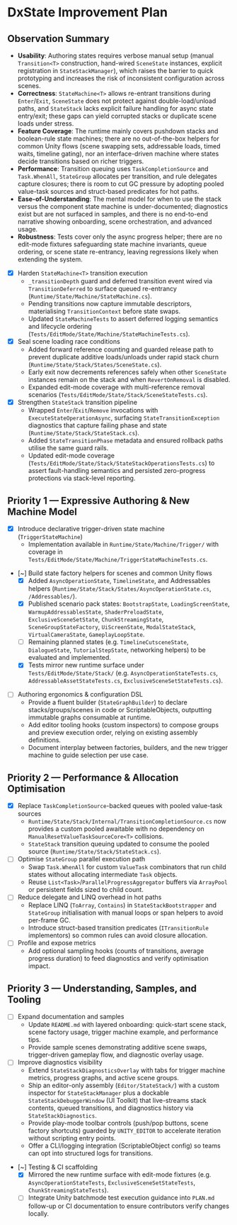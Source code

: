 # DxState Improvement Plan

## Observation Summary
- **Usability**: Authoring states requires verbose manual setup (manual `Transition<T>` construction, hand-wired `SceneState` instances, explicit registration in `StateStackManager`), which raises the barrier to quick prototyping and increases the risk of inconsistent configuration across scenes.
- **Correctness**: `StateMachine<T>` allows re-entrant transitions during `Enter`/`Exit`, `SceneState` does not protect against double-load/unload paths, and `StateStack` lacks explicit failure handling for async state entry/exit; these gaps can yield corrupted stacks or duplicate scene loads under stress.
- **Feature Coverage**: The runtime mainly covers pushdown stacks and boolean-rule state machines; there are no out-of-the-box helpers for common Unity flows (scene swapping sets, addressable loads, timed waits, timeline gating), nor an interface-driven machine where states decide transitions based on richer triggers.
- **Performance**: Transition queuing uses `TaskCompletionSource` and `Task.WhenAll`, `StateGroup` allocates per transition, and rule delegates capture closures; there is room to cut GC pressure by adopting pooled value-task sources and struct-based predicates for hot paths.
- **Ease-of-Understanding**: The mental model for when to use the stack versus the component state machine is under-documented; diagnostics exist but are not surfaced in samples, and there is no end-to-end narrative showing onboarding, scene orchestration, and advanced usage.
- **Robustness**: Tests cover only the async progress helper; there are no edit-mode fixtures safeguarding state machine invariants, queue ordering, or scene state re-entrancy, leaving regressions likely when extending the system.

- [x] Harden `StateMachine<T>` transition execution
  - `_transitionDepth` guard and deferred transition event wired via `TransitionDeferred` to surface queued re-entrancy (`Runtime/State/Machine/StateMachine.cs`).
  - Pending transitions now capture immutable descriptors, materialising `TransitionContext` before state swaps.
  - Updated `StateMachineTests` to assert deferred logging semantics and lifecycle ordering (`Tests/EditMode/State/Machine/StateMachineTests.cs`).
- [x] Seal scene loading race conditions
  - Added forward reference counting and guarded release path to prevent duplicate additive loads/unloads under rapid stack churn (`Runtime/State/Stack/States/SceneState.cs`).
  - Early exit now decrements references safely when other `SceneState` instances remain on the stack and when `RevertOnRemoval` is disabled.
  - Expanded edit-mode coverage with multi-reference removal scenarios (`Tests/EditMode/State/Stack/SceneStateTests.cs`).
- [x] Strengthen `StateStack` transition pipeline
  - Wrapped `Enter`/`Exit`/`Remove` invocations with `ExecuteStateOperationAsync`, surfacing `StateTransitionException` diagnostics that capture failing phase and state (`Runtime/State/Stack/StateStack.cs`).
  - Added `StateTransitionPhase` metadata and ensured rollback paths utilise the same guard rails.
  - Updated edit-mode coverage (`Tests/EditMode/State/Stack/StateStackOperationsTests.cs`) to assert fault-handling semantics and persisted zero-progress protections via stack-level reporting.

## Priority 1 — Expressive Authoring & New Machine Model
- [x] Introduce declarative trigger-driven state machine (`TriggerStateMachine`)
  - Implementation available in `Runtime/State/Machine/Trigger/` with coverage in `Tests/EditMode/State/Machine/TriggerStateMachineTests.cs`.
- [~] Build state factory helpers for scenes and common Unity flows
  - [x] Added `AsyncOperationState`, `TimelineState`, and Addressables helpers (`Runtime/State/Stack/States/AsyncOperationState.cs`, `/Addressables/`).
  - [x] Published scenario pack states: `BootstrapState`, `LoadingScreenState`, `WarmupAddressablesState`, `ShaderPreloadState`, `ExclusiveSceneSetState`, `ChunkStreamingState`, `SceneGroupStateFactory`, `UiScreenState`, `ModalStateStack`, `VirtualCameraState`, `GameplayLoopState`.
  - [ ] Remaining planned states (e.g. `TimelineCutsceneState`, `DialogueState`, `TutorialStepState`, networking helpers) to be evaluated and implemented.
  - [x] Tests mirror new runtime surface under `Tests/EditMode/State/Stack/` (e.g. `AsyncOperationStateTests.cs`, `AddressableAssetStateTests.cs`, `ExclusiveSceneSetStateTests.cs`).
- [ ] Authoring ergonomics & configuration DSL
  - Provide a fluent builder (`StateGraphBuilder`) to declare stacks/groups/scenes in code or ScriptableObjects, outputting immutable graphs consumable at runtime.
  - Add editor tooling hooks (custom inspectors) to compose groups and preview execution order, relying on existing assembly definitions.
  - Document interplay between factories, builders, and the new trigger machine to guide selection per use case.

## Priority 2 — Performance & Allocation Optimisation
- [x] Replace `TaskCompletionSource`-backed queues with pooled value-task sources
  - `Runtime/State/Stack/Internal/TransitionCompletionSource.cs` now provides a custom pooled awaitable with no dependency on `ManualResetValueTaskSourceCore<T>` collisions.
  - `StateStack` transition queuing updated to consume the pooled source (`Runtime/State/Stack/StateStack.cs`).
- [ ] Optimise `StateGroup` parallel execution path
  - Swap `Task.WhenAll` for custom `ValueTask` combinators that run child states without allocating intermediate `Task` objects.
  - Reuse `List<Task>`/`ParallelProgressAggregator` buffers via `ArrayPool` or persistent fields sized to child count.
- [ ] Reduce delegate and LINQ overhead in hot paths
  - Replace LINQ (`ToArray`, `Contains`) in `StateStackBootstrapper` and `StateGroup` initialisation with manual loops or span helpers to avoid per-frame GC.
  - Introduce struct-based transition predicates (`ITransitionRule` implementors) so common rules can avoid closure allocation.
- [ ] Profile and expose metrics
  - Add optional sampling hooks (counts of transitions, average progress duration) to feed diagnostics and verify optimisation impact.

## Priority 3 — Understanding, Samples, and Tooling
- [ ] Expand documentation and samples
  - Update `README.md` with layered onboarding: quick-start scene stack, scene factory usage, trigger machine example, and performance tips.
  - Provide sample scenes demonstrating additive scene swaps, trigger-driven gameplay flow, and diagnostic overlay usage.
- [ ] Improve diagnostics visibility
  - Extend `StateStackDiagnosticsOverlay` with tabs for trigger machine metrics, progress graphs, and active scene groups.
  - Ship an editor-only assembly (`Editor/StateStack/`) with a custom inspector for `StateStackManager` plus a dockable `StateStackDebuggerWindow` (UI Toolkit) that live-streams stack contents, queued transitions, and diagnostics history via `StateStackDiagnostics`.
  - Provide play-mode toolbar controls (push/pop buttons, scene factory shortcuts) guarded by `UNITY_EDITOR` to accelerate iteration without scripting entry points.
  - Offer a CLI/logging integration (ScriptableObject config) so teams can opt into structured logs for transitions.
- [~] Testing & CI scaffolding
  - [x] Mirrored the new runtime surface with edit-mode fixtures (e.g. `AsyncOperationStateTests`, `ExclusiveSceneSetStateTests`, `ChunkStreamingStateTests`).
  - [ ] Integrate Unity batchmode test execution guidance into `PLAN.md` follow-up or CI documentation to ensure contributors verify changes locally.
